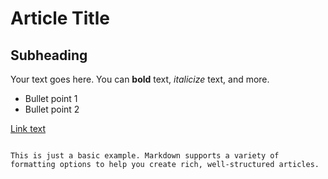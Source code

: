 # Article Title

## Subheading

Your text goes here. You can **bold** text, _italicize_ text, and more.

- Bullet point 1
- Bullet point 2

[Link text](https://example.com)
```

This is just a basic example. Markdown supports a variety of formatting options to help you create rich, well-structured articles.